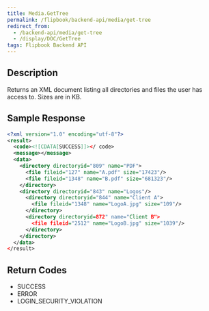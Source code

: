 ```yaml
---
title: Media.GetTree
permalink: /flipbook/backend-api/media/get-tree
redirect_from:
  - /backend-api/media/get-tree
  - /display/DOC/GetTree
tags: Flipbook Backend API
---
```


## Description

Returns an XML document listing all directories and files the user has access to. Sizes are in KB.

## Sample Response

```xml
<?xml version="1.0" encoding="utf-8"?>
<result>
  <code><![CDATA[SUCCESS]]></ code>
  <message></message>
  <data>
    <directory directoryid="809" name="PDF">
      <file fileid="127" name="A.pdf" size="17423"/>
      <file fileid="1348" name="B.pdf" size="681323"/>
    </directory>
    <directory directoryid="843" name="Logos"/>
      <directory directoryid="844" name="Client A">
        <file fileid="1348" name="LogoA.jpg" size="109"/>
      </directory>
      <directory directoryid=872" name="Client B">
        <file fileid="2512" name="LogoB.jpg" size="1039"/>
      </directory>
    </directory>
  </data>
</result>
```

## Return Codes

* SUCCESS
* ERROR
* LOGIN_SECURITY_VIOLATION